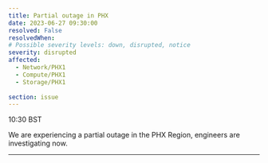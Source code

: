 ```yaml
---
title: Partial outage in PHX
date: 2023-06-27 09:30:00
resolved: False
resolvedWhen: 
# Possible severity levels: down, disrupted, notice
severity: disrupted
affected:
  - Network/PHX1
  - Compute/PHX1
  - Storage/PHX1
    
section: issue
---
```


10:30 BST

We are experiencing a partial outage in the PHX Region, engineers are investigating now.

---
